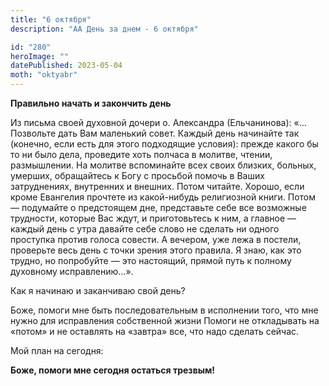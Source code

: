 ```yaml
---
title: "6 октября"
description: "АА День за днем - 6 октября"

id: "280"
heroImage: ""
datePublished: 2023-05-04
moth: "oktyabr"
---
```


**Правильно начать и закончить день**

Из письма своей духовной дочери о. Александра (Ельчанинова): «… Позвольте дать
Вам маленький совет. Каждый день начинайте так (конечно, если есть для этого
подходящие условия): прежде какого бы то ни было дела, проведите хоть полчаса
в молитве, чтении, размышлении. На молитве вспоминайте всех своих близких,
больных, умерших, обращайтесь к Богу с просьбой помочь в Ваших затруднениях,
внутренних и внешних. Потом читайте. Хорошо, если кроме Евангелия прочтете из
какой-нибудь религиозной книги. Потом — подумайте о предстоящем дне,
представьте себе все возможные трудности, которые Вас ждут, и приготовьтесь к
ним, а главное — каждый день с утра давайте себе слово не сделать ни одного
проступка против голоса совести. А вечером, уже лежа в постели, проверьте весь
день с точки зрения этого правила. Я знаю, как это трудно, но попробуйте — это
настоящий, прямой путь к полному духовному исправлению…».

Как я начинаю и заканчиваю свой день?

Боже, помоги мне быть последовательным в исполнении того, что мне нужно для
исправления собственной жизни Помоги не откладывать на «потом» и не оставлять
на «завтра» все, что надо сделать сейчас.

Мой план на сегодня:

**Боже, помоги мне сегодня остаться трезвым!**
